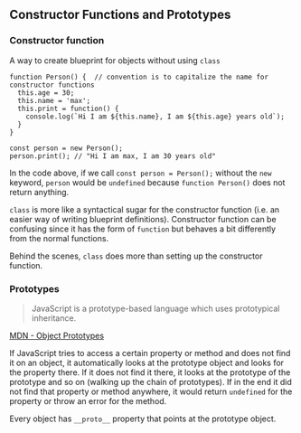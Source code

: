 ## Constructor Functions and Prototypes

### Constructor function
A way to create blueprint for objects without using `class`
```
function Person() {  // convention is to capitalize the name for constructor functions
  this.age = 30;
  this.name = 'max';
  this.print = function() {
    console.log(`Hi I am ${this.name}, I am ${this.age} years old`);
  }
}

const person = new Person(); 
person.print(); // "Hi I am max, I am 30 years old"
```
In the code above, if we call `const person = Person();` without the `new` keyword, `person` would be `undefined` because `function Person()` does not return anything.

`class` is more like a syntactical sugar for the constructor function (i.e. an easier way of writing blueprint definitions). Constructor function can be confusing since it has the form of `function` but behaves a bit differently from the normal functions.

Behind the scenes, `class` does more than setting up the constructor function.

### Prototypes
>JavaScript is a prototype-based language which uses prototypical inheritance.

[MDN - Object Prototypes](https://developer.mozilla.org/en-US/docs/Learn/JavaScript/Objects/Object_prototypes)

If JavaScript tries to access a certain property or method and does not find it on an object, it automatically looks at the prototype object and looks for the property there. If it does not find it there, it looks at the prototype of the prototype and so on (walking up the chain of prototypes). If in the end it did not find that property or method anywhere, it would return `undefined` for the property or throw an error for the method.

Every object has `__proto__` property that points at the prototype object.
